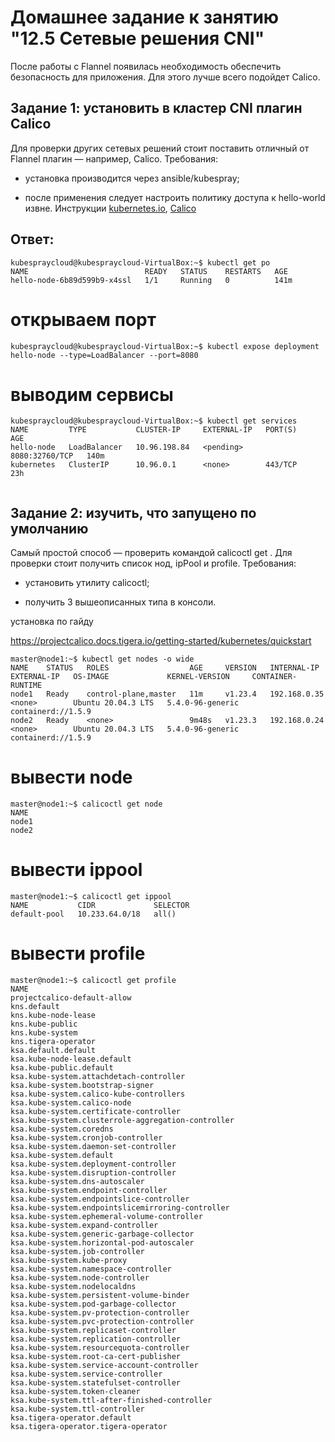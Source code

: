 # Домашнее задание к занятию "12.5 Сетевые решения CNI"
После работы с Flannel появилась необходимость обеспечить безопасность для приложения. Для этого лучше всего подойдет Calico.
## Задание 1: установить в кластер CNI плагин Calico
Для проверки других сетевых решений стоит поставить отличный от Flannel плагин — например, Calico. Требования: 

* установка производится через ansible/kubespray;
  
* после применения следует настроить политику доступа к hello-world извне. Инструкции [kubernetes.io](https://kubernetes.io/docs/concepts/services-networking/network-policies/), [Calico](https://docs.projectcalico.org/about/about-network-policy)

## Ответ:


````
kubespraycloud@kubespraycloud-VirtualBox:~$ kubectl get po
NAME                          READY   STATUS    RESTARTS   AGE
hello-node-6b89d599b9-x4ssl   1/1     Running   0          141m
````
# открываем порт
````
kubespraycloud@kubespraycloud-VirtualBox:~$ kubectl expose deployment hello-node --type=LoadBalancer --port=8080
````
# выводим сервисы
````
kubespraycloud@kubespraycloud-VirtualBox:~$ kubectl get services
NAME         TYPE           CLUSTER-IP     EXTERNAL-IP   PORT(S)          AGE
hello-node   LoadBalancer   10.96.198.84   <pending>     8080:32760/TCP   140m
kubernetes   ClusterIP      10.96.0.1      <none>        443/TCP          23h
````
![]()

## Задание 2: изучить, что запущено по умолчанию
Самый простой способ — проверить командой calicoctl get <type>. Для проверки стоит получить список нод, ipPool и profile.
Требования: 

* установить утилиту calicoctl;
  
* получить 3 вышеописанных типа в консоли.


установка по гайду

https://projectcalico.docs.tigera.io/getting-started/kubernetes/quickstart


````
master@node1:~$ kubectl get nodes -o wide
NAME    STATUS   ROLES                  AGE     VERSION   INTERNAL-IP    EXTERNAL-IP   OS-IMAGE             KERNEL-VERSION     CONTAINER-RUNTIME
node1   Ready    control-plane,master   11m     v1.23.4   192.168.0.35   <none>        Ubuntu 20.04.3 LTS   5.4.0-96-generic   containerd://1.5.9
node2   Ready    <none>                 9m48s   v1.23.3   192.168.0.24   <none>        Ubuntu 20.04.3 LTS   5.4.0-96-generic   containerd://1.5.9
````
# вывести node
````
master@node1:~$ calicoctl get node
NAME    
node1   
node2   
````

# вывести ippool
````
master@node1:~$ calicoctl get ippool
NAME           CIDR             SELECTOR   
default-pool   10.233.64.0/18   all()      
````

# вывести profile
````
master@node1:~$ calicoctl get profile
NAME                                                 
projectcalico-default-allow                          
kns.default                                          
kns.kube-node-lease                                  
kns.kube-public                                      
kns.kube-system                                      
kns.tigera-operator                                  
ksa.default.default                                  
ksa.kube-node-lease.default                          
ksa.kube-public.default                              
ksa.kube-system.attachdetach-controller              
ksa.kube-system.bootstrap-signer                     
ksa.kube-system.calico-kube-controllers              
ksa.kube-system.calico-node                          
ksa.kube-system.certificate-controller               
ksa.kube-system.clusterrole-aggregation-controller   
ksa.kube-system.coredns                              
ksa.kube-system.cronjob-controller                   
ksa.kube-system.daemon-set-controller                
ksa.kube-system.default                              
ksa.kube-system.deployment-controller                
ksa.kube-system.disruption-controller                
ksa.kube-system.dns-autoscaler                       
ksa.kube-system.endpoint-controller                  
ksa.kube-system.endpointslice-controller             
ksa.kube-system.endpointslicemirroring-controller    
ksa.kube-system.ephemeral-volume-controller          
ksa.kube-system.expand-controller                    
ksa.kube-system.generic-garbage-collector            
ksa.kube-system.horizontal-pod-autoscaler            
ksa.kube-system.job-controller                       
ksa.kube-system.kube-proxy                           
ksa.kube-system.namespace-controller                 
ksa.kube-system.node-controller                      
ksa.kube-system.nodelocaldns                         
ksa.kube-system.persistent-volume-binder             
ksa.kube-system.pod-garbage-collector                
ksa.kube-system.pv-protection-controller             
ksa.kube-system.pvc-protection-controller            
ksa.kube-system.replicaset-controller                
ksa.kube-system.replication-controller               
ksa.kube-system.resourcequota-controller             
ksa.kube-system.root-ca-cert-publisher               
ksa.kube-system.service-account-controller           
ksa.kube-system.service-controller                   
ksa.kube-system.statefulset-controller               
ksa.kube-system.token-cleaner                        
ksa.kube-system.ttl-after-finished-controller        
ksa.kube-system.ttl-controller                       
ksa.tigera-operator.default                          
ksa.tigera-operator.tigera-operator                  
````

